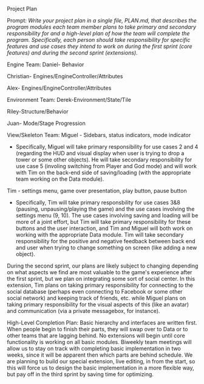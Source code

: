 Project Plan

Prompt: *Write your project plan in a single file, PLAN.md, that describes the program modules each team member plans to take primary and secondary responsibility for and a high-level plan of how the team will complete the program. Specifically, each person should take responsibility for specific features and use cases they intend to work on during the first sprint (core features) and during the second sprint (extensions).*

Engine Team:
Daniel- Behavior

Christian- Engines/EngineController/Attributes

Alex- Engines/EngineController/Attributes


Environment Team:
Derek-Environment/State/Tile

Riley-Structure/Behavior

Juan- Mode/Stage Progression


View/Skeleton Team:
Miguel - Sidebars, status indicators, mode indicator
* Specifically, Miguel will take primary responsibility for use cases 2 and 4 (regarding the HUD and visual display when user is trying to drop a tower or some other objects). He will take secondary responsibility for use case 5 (involing switching from Player and God mode) and will work with Tim on the back-end side of saving/loading (with the appropriate team working on the Data module).

Tim - settings menu, game over presentation, play button, pause button
* Specifically, Tim will take primary responsbility for use cases 3&8 (pausing, unpausing/playing the game) and the use cases involving the settings menu (9, 10). The use cases involving saving and loading will be more of a joint effort, but Tim will take primary responsibility for these buttons and the user interaction, and Tim and Miguel will both work on working with the appropriate Data module. Tim will take secondary responsibility for the positive and negative feedback between back end and user when trying to change something on screen (like adding a new object).


During the second sprint, our plans are likely subject to changing depending on what aspects we find are most valuable to the game's experience after the first sprint, but we plan on integrating some sort of social center. In this extension, Tim plans on taking primary responsibility for connecting to the social database (perhaps even connecting to Facebook or some other social network) and keeping track of friends, etc. while Miguel plans on taking primary responsibility for the visual aspects of this (like an avatar) and communication (via a private messagebox, for instance). 

High-Level Completion Plan:
Basic hierarchy and interfaces are written first. When people begin to finish their parts, they will swap over to Data or to other teams that are lagging behind. No extensions will begin until core functionality is working on all basic modules. Biweekly team meetings will allow us to stay on track with completing basic implementation in two weeks, since it will be apparent then which parts are behind schedule.
We are planning to build our special extension, live editing, in from the start, so this will force us to design the basic implementation in a more flexible way, but pay off in the third sprint by saving time for optimizing.
